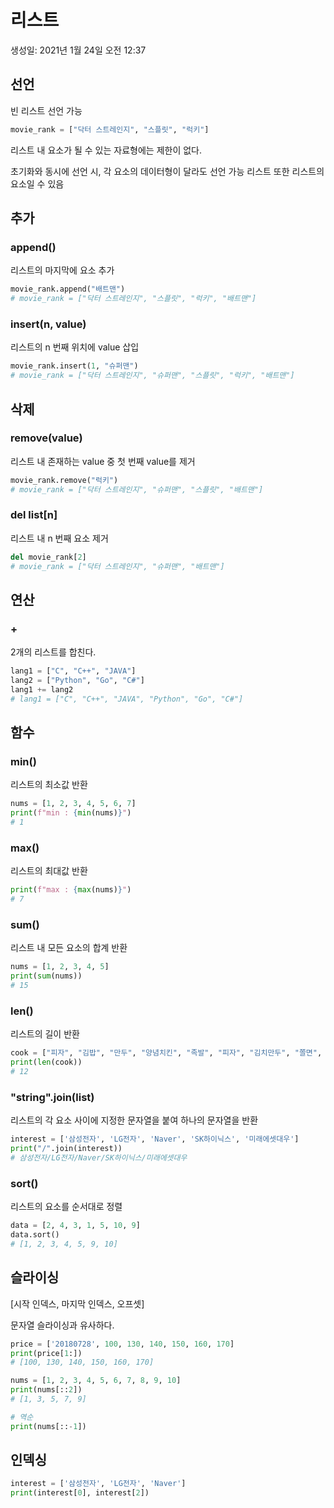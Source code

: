 # 리스트

생성일: 2021년 1월 24일 오전 12:37

## 선언

빈 리스트 선언 가능

```python
movie_rank = ["닥터 스트레인지", "스플릿", "럭키"]
```

리스트 내 요소가 될 수 있는 자료형에는 제한이 없다.

초기화와 동시에 선언 시, 각 요소의 데이터형이 달라도 선언 가능
리스트 또한 리스트의 요소일 수 있음

## 추가

### append()

리스트의 마지막에 요소 추가

```python
movie_rank.append("배트맨")
# movie_rank = ["닥터 스트레인지", "스플릿", "럭키", "배트맨"]
```

### insert(n, value)

리스트의 n 번째 위치에 value 삽입

```python
movie_rank.insert(1, "슈퍼맨")
# movie_rank = ["닥터 스트레인지", "슈퍼맨", "스플릿", "럭키", "배트맨"]
```

## 삭제

### remove(value)

리스트 내 존재하는 value 중 첫 번째 value를 제거

```python
movie_rank.remove("럭키")
# movie_rank = ["닥터 스트레인지", "슈퍼맨", "스플릿", "배트맨"]
```

### del list[n]

리스트 내 n 번째 요소 제거

```python
del movie_rank[2]
# movie_rank = ["닥터 스트레인지", "슈퍼맨", "배트맨"]
```

## 연산

### +

2개의 리스트를 합친다.

```python
lang1 = ["C", "C++", "JAVA"]
lang2 = ["Python", "Go", "C#"]
lang1 += lang2
# lang1 = ["C", "C++", "JAVA", "Python", "Go", "C#"]
```

## 함수

### min()

리스트의 최소값 반환

```python
nums = [1, 2, 3, 4, 5, 6, 7]
print(f"min : {min(nums)}")
# 1
```

### max()

리스트의 최대값 반환

```python
print(f"max : {max(nums)}")
# 7
```

### sum()

리스트 내 모든 요소의 합계 반환

```python
nums = [1, 2, 3, 4, 5]
print(sum(nums))
# 15
```

### len()

리스트의 길이 반환

```python
cook = ["피자", "김밥", "만두", "양념치킨", "족발", "피자", "김치만두", "쫄면", "쏘세지", "라면", "팥빙수", "김치전"]
print(len(cook))
# 12
```

### "string".join(list)

리스트의 각 요소 사이에 지정한 문자열을 붙여 하나의 문자열을 반환

```python
interest = ['삼성전자', 'LG전자', 'Naver', 'SK하이닉스', '미래에셋대우']
print("/".join(interest))
# 삼성전자/LG전자/Naver/SK하이닉스/미래에셋대우
```

### sort()

리스트의 요소를 순서대로 정렬

```python
data = [2, 4, 3, 1, 5, 10, 9]
data.sort()
# [1, 2, 3, 4, 5, 9, 10]
```

## 슬라이싱

[시작 인덱스, 마지막 인덱스, 오프셋]

문자열 슬라이싱과 유사하다.

```python
price = ['20180728', 100, 130, 140, 150, 160, 170]
print(price[1:])
# [100, 130, 140, 150, 160, 170]

nums = [1, 2, 3, 4, 5, 6, 7, 8, 9, 10]
print(nums[::2])
# [1, 3, 5, 7, 9]

# 역순
print(nums[::-1])
```

## 인덱싱

```python
interest = ['삼성전자', 'LG전자', 'Naver']
print(interest[0], interest[2])
```